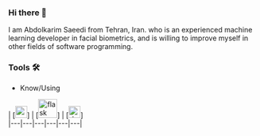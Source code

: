 ### Hi there 👋

I am Abdolkarim Saeedi from Tehran, Iran. who is an experienced machine learning developer in facial biometrics, and is willing to improve myself in other fields of software programming.




### Tools 🛠️

- Know/Using

| [<img src="https://camo.githubusercontent.com/343ccc5b6c971a2e80211d7f215df943c10d0bcb/68747470733a2f2f7777772e707974686f6e2e6f72672f7374617469632f636f6d6d756e6974795f6c6f676f732f707974686f6e2d6c6f676f2e706e67" alt="python logo" width="24">]  | [<img src="https://camo.githubusercontent.com/0a27bf5fa47f102d1243d76e40c8d568c090c851/68747470733a2f2f7777772e706e676974656d2e636f6d2f70696d67732f6d2f3135392d313539353937375f666c61736b2d707974686f6e2d6c6f676f2d68642d706e672d646f776e6c6f61642e706e67" alt="flask logo" width="38">] | [<img src="https://camo.githubusercontent.com/081ea7db350e5098497159225f4478a836c32dce/68747470733a2f2f656e637279707465642d74626e302e677374617469632e636f6d2f696d616765733f713d74626e253341414e64394763544170555f364567346f5778334e4d684c6966486d4e456b786a654d786664336f47554126757371703d434155" alt="docker logo" width="24">]  
|---|---|---|---|---|---|
